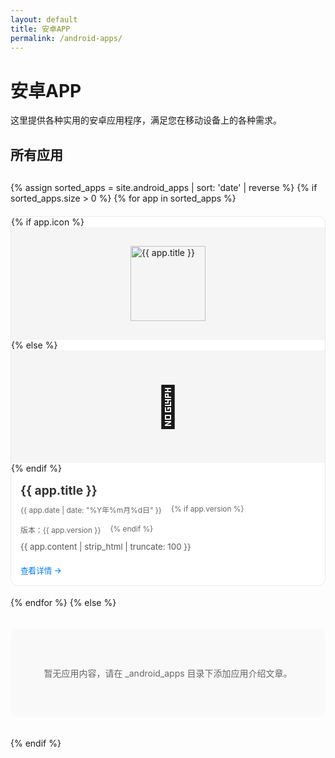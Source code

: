```yaml
---
layout: default
title: 安卓APP
permalink: /android-apps/
---
```


# 安卓APP

这里提供各种实用的安卓应用程序，满足您在移动设备上的各种需求。

## 所有应用

<div class="app-grid">
  {% assign sorted_apps = site.android_apps | sort: 'date' | reverse %}
  {% if sorted_apps.size > 0 %}
    {% for app in sorted_apps %}
      <div class="app-card">
        {% if app.icon %}
          <div class="app-image">
            <img src="{{ site.baseurl }}/{{ app.icon }}" alt="{{ app.title }}" loading="lazy">
          </div>
        {% else %}
          <div class="app-image placeholder">
            <div class="placeholder-icon">📱</div>
          </div>
        {% endif %}
        <div class="app-info">
          <h3><a href="{{ app.url }}">{{ app.title }}</a></h3>
          <div class="app-meta">
            <span class="app-date">{{ app.date | date: "%Y年%m月%d日" }}</span>
            {% if app.version %}
              <span class="app-version">版本：{{ app.version }}</span>
            {% endif %}
          </div>
          <div class="app-excerpt">
            {{ app.content | strip_html | truncate: 100 }}
          </div>
          <a href="{{ app.url }}" class="read-more">查看详情 →</a>
        </div>
      </div>
    {% endfor %}
  {% else %}
    <p class="no-content">暂无应用内容，请在 _android_apps 目录下添加应用介绍文章。</p>
  {% endif %}
</div>

<style>
  .app-grid {
    display: grid;
    grid-template-columns: repeat(auto-fill, minmax(300px, 1fr));
    gap: 20px;
    margin-top: 30px;
  }
  
  .app-card {
    background-color: #ffffff;
    border: 1px solid #eaeaea;
    border-radius: 12px;
    overflow: hidden;
    transition: transform 0.3s ease, box-shadow 0.3s ease;
    display: flex;
    flex-direction: column;
    height: 100%;
  }
  
  .app-card:hover {
    transform: translateY(-5px);
    box-shadow: 0 10px 20px rgba(0,0,0,0.1);
  }
  
  .app-image {
    height: 180px;
    overflow: hidden;
    background-color: #f5f5f5;
    display: flex;
    align-items: center;
    justify-content: center;
  }
  
  .app-image img {
    width: 120px;
    height: 120px;
    object-fit: contain;
    transition: transform 0.3s ease;
  }
  
  .app-card:hover .app-image img {
    transform: scale(1.1);
  }
  
  .app-image.placeholder {
    display: flex;
    align-items: center;
    justify-content: center;
  }
  
  .placeholder-icon {
    font-size: 64px;
  }
  
  .app-info {
    padding: 15px;
    flex: 1;
    display: flex;
    flex-direction: column;
  }
  
  .app-info h3 {
    margin-top: 0;
    margin-bottom: 10px;
    font-size: 1.2rem;
  }
  
  .app-info h3 a {
    color: #333;
    text-decoration: none;
  }
  
  .app-info h3 a:hover {
    color: #007bff;
  }
  
  .app-meta {
    color: #666;
    font-size: 0.85em;
    margin-bottom: 10px;
    display: flex;
    gap: 15px;
    flex-wrap: wrap;
  }
  
  .app-excerpt {
    color: #555;
    margin-bottom: 15px;
    flex: 1;
    font-size: 0.95em;
    line-height: 1.5;
  }
  
  .read-more {
    color: #007bff;
    text-decoration: none;
    font-weight: 500;
    font-size: 0.9em;
  }
  
  .read-more:hover {
    text-decoration: underline;
  }
  
  .no-content {
    grid-column: 1 / -1;
    text-align: center;
    padding: 60px 20px;
    color: #666;
    background-color: #f9f9f9;
    border-radius: 12px;
  }
  
  @media (max-width: 768px) {
    .app-grid {
      grid-template-columns: 1fr;
      gap: 15px;
    }
    
    .app-image {
      height: 160px;
    }
    
    .app-image img {
      width: 100px;
      height: 100px;
    }
  }
</style>